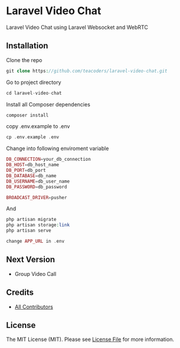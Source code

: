 # Laravel Video Chat
Laravel Video Chat using Laravel Websocket and WebRTC

## Installation

Clone the repo
```php
git clone https://github.com/teacoders/laravel-video-chat.git
```

Go to project directory
```php
cd laravel-video-chat
```
Install all Composer dependencies
```php
composer install
```

copy .env.example to .env
```php
cp .env.example .env
```

Change into following enviroment variable
```php
DB_CONNECTION=your_db_connection
DB_HOST=db_host_name
DB_PORT=db_port
DB_DATABASE=db_name
DB_USERNAME=db_user_name
DB_PASSWORD=db_password

BROADCAST_DRIVER=pusher
```

And 
```php 
php artisan migrate
php artisan storage:link
php artisan serve

change APP_URL in .env
```

## Next Version

- Group Video Call

## Credits

- [All Contributors](../../contributors)

## License

The MIT License (MIT). Please see [License File](LICENSE.md) for more information.
